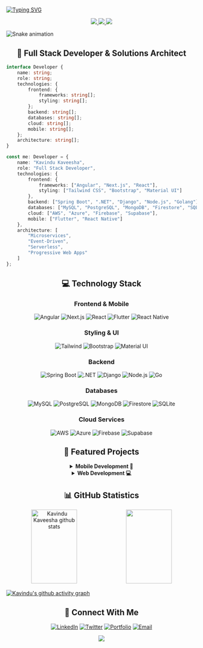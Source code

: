 # <div align="center">

[![Typing SVG](https://readme-typing-svg.demolab.com?font=Fira+Code&weight=600&size=28&duration=3000&pause=1000&color=4ADE80&center=true&vCenter=true&random=false&width=600&lines=Hi+%F0%9F%91%8B+I'm+Kavindu+Kaveesha;Full-Stack+Software+Engineer;Innovative+Solutions+Architect)](https://git.io/typing-svg)

<p align="center">
  <a href="https://github.com/kavindukaveesha?tab=followers">
    <img src="https://img.shields.io/github/followers/kavindukaveesha?logo=github&style=for-the-badge&color=4ADE80&labelColor=1A1B27" />
  </a>
  <a href="https://github.com/kavindukaveesha?tab=repositories">
    <img src="https://img.shields.io/github/stars/kavindukaveesha?logo=github&style=for-the-badge&color=4ADE80&labelColor=1A1B27"/>
  </a>
  <img src="https://komarev.com/ghpvc/?username=kavindukaveesha&style=for-the-badge&color=4ADE80&labelColor=1A1B27"/>
</p>

</div>

![Snake animation](https://raw.githubusercontent.com/kavindukaveesha/kavindukaveesha/output/github-snake.svg)

<h2 align="center">🚀 Full Stack Developer & Solutions Architect</h2>

```typescript
interface Developer {
    name: string;
    role: string;
    technologies: {
        frontend: {
            frameworks: string[];
            styling: string[];
        };
        backend: string[];
        databases: string[];
        cloud: string[];
        mobile: string[];
    };
    architecture: string[];
}

const me: Developer = {
    name: "Kavindu Kaveesha",
    role: "Full Stack Developer",
    technologies: {
        frontend: {
            frameworks: ["Angular", "Next.js", "React"],
            styling: ["Tailwind CSS", "Bootstrap", "Material UI"]
        },
        backend: ["Spring Boot", ".NET", "Django", "Node.js", "Golang"],
        databases: ["MySQL", "PostgreSQL", "MongoDB", "Firestore", "SQLite"],
        cloud: ["AWS", "Azure", "Firebase", "Supabase"],
        mobile: ["Flutter", "React Native"]
    },
    architecture: [
        "Microservices",
        "Event-Driven",
        "Serverless",
        "Progressive Web Apps"
    ]
};
```

<h2 align="center">💻 Technology Stack</h2>

<div align="center">

### Frontend & Mobile
![Angular](https://custom-icon-badges.demolab.com/badge/Angular-DD0031?style=for-the-badge&logo=angular&logoColor=white)
![Next.js](https://custom-icon-badges.demolab.com/badge/Next.js-000000?style=for-the-badge&logo=next.js&logoColor=white)
![React](https://custom-icon-badges.demolab.com/badge/React-20232A?style=for-the-badge&logo=react&logoColor=61DAFB)
![Flutter](https://custom-icon-badges.demolab.com/badge/Flutter-02569B?style=for-the-badge&logo=flutter&logoColor=white)
![React Native](https://custom-icon-badges.demolab.com/badge/React_Native-20232A?style=for-the-badge&logo=react&logoColor=61DAFB)

### Styling & UI
![Tailwind](https://custom-icon-badges.demolab.com/badge/Tailwind-38B2AC?style=for-the-badge&logo=tailwind-css&logoColor=white)
![Bootstrap](https://custom-icon-badges.demolab.com/badge/Bootstrap-563D7C?style=for-the-badge&logo=bootstrap&logoColor=white)
![Material UI](https://custom-icon-badges.demolab.com/badge/Material_UI-0081CB?style=for-the-badge&logo=material-ui&logoColor=white)

### Backend
![Spring Boot](https://custom-icon-badges.demolab.com/badge/Spring_Boot-6DB33F?style=for-the-badge&logo=spring&logoColor=white)
![.NET](https://custom-icon-badges.demolab.com/badge/.NET-512BD4?style=for-the-badge&logo=dotnet&logoColor=white)
![Django](https://custom-icon-badges.demolab.com/badge/Django-092E20?style=for-the-badge&logo=django&logoColor=white)
![Node.js](https://custom-icon-badges.demolab.com/badge/Node.js-339933?style=for-the-badge&logo=node.js&logoColor=white)
![Go](https://custom-icon-badges.demolab.com/badge/Go-00ADD8?style=for-the-badge&logo=go&logoColor=white)

### Databases
![MySQL](https://custom-icon-badges.demolab.com/badge/MySQL-4479A1?style=for-the-badge&logo=mysql&logoColor=white)
![PostgreSQL](https://custom-icon-badges.demolab.com/badge/PostgreSQL-316192?style=for-the-badge&logo=postgresql&logoColor=white)
![MongoDB](https://custom-icon-badges.demolab.com/badge/MongoDB-47A248?style=for-the-badge&logo=mongodb&logoColor=white)
![Firestore](https://custom-icon-badges.demolab.com/badge/Firestore-FFCA28?style=for-the-badge&logo=firebase&logoColor=black)
![SQLite](https://custom-icon-badges.demolab.com/badge/SQLite-003B57?style=for-the-badge&logo=sqlite&logoColor=white)

### Cloud Services
![AWS](https://custom-icon-badges.demolab.com/badge/AWS-232F3E?style=for-the-badge&logo=amazon-aws&logoColor=white)
![Azure](https://custom-icon-badges.demolab.com/badge/Azure-0089D6?style=for-the-badge&logo=microsoft-azure&logoColor=white)
![Firebase](https://custom-icon-badges.demolab.com/badge/Firebase-FFCA28?style=for-the-badge&logo=firebase&logoColor=black)
![Supabase](https://custom-icon-badges.demolab.com/badge/Supabase-3ECF8E?style=for-the-badge&logo=supabase&logoColor=white)

</div>

<h2 align="center">📱 Featured Projects</h2>

<div align="center">

<details>
<summary><b>Mobile Development 📱</b></summary>

### Medicine Managing App
![Flutter](https://img.shields.io/badge/Flutter-02569B?style=flat-square&logo=flutter) ![Firebase](https://img.shields.io/badge/Firebase-FFCA28?style=flat-square&logo=firebase&logoColor=black)
- 📱 Cross-platform mobile application for medicine management
- 🔄 Real-time synchronization with cloud database
- 📊 Advanced analytics and reporting features
- [View Project](https://github.com/kavindukaveesha/Medicine-managing-app)

### Construction Helper Project
![React Native](https://img.shields.io/badge/React_Native-20232A?style=flat-square&logo=react) ![Node.js](https://img.shields.io/badge/Node.js-339933?style=flat-square&logo=node.js&logoColor=white)
- 🏗️ Construction project management solution
- 📊 Real-time progress tracking
- 🤝 Team collaboration features
- [View Project](https://github.com/kavindukaveesha/Cunstruction-Helper-Project-full)
</details>

<details>
<summary><b>Web Development 💻</b></summary>

### Auction Website API
!.Net Core](https://img.shields.io/badge/Spring_Boot-6DB33F?style=flat-square&logo=spring) ![PostgreSQL](https://img.shields.io/badge/PostgreSQL-316192?style=flat-square&logo=postgresql)
- 🛠️ RESTful API for auction management
- 🔐 Advanced authentication system
- 💰 Real-time bidding functionality
- [View Project](https://github.com/kavindukaveesha/Thaprobid-Auction-Website-API-)

### Social Book Network
![Angular](https://img.shields.io/badge/Angular-DD0031?style=flat-square&logo=angular) ![MongoDB](https://img.shields.io/badge/MongoDB-47A248?style=flat-square&logo=mongodb)
- 📚 Social platform for book lovers
- 🔍 Advanced search and recommendation system
- 👥 User interaction features
- [View Project](https://github.com/kavindukaveesha/Social-Book-Network)
</details>

</div>

<h2 align="center">📊 GitHub Statistics</h2>

<div align="center">
  <img width="49%" height="195px" src="https://github-readme-stats.vercel.app/api?username=kavindukaveesha&show_icons=true&count_private=true&hide_border=true&title_color=4ADE80&icon_color=4ADE80&text_color=c9d1d9&bg_color=0d1117" alt="Kavindu Kaveesha github stats" /> 
  <img width="49%" height="195px" src="https://github-readme-stats.vercel.app/api/top-langs/?username=kavindukaveesha&layout=compact&hide_border=true&title_color=4ADE80&text_color=c9d1d9&bg_color=0d1117" />
</div>

[![Kavindu's github activity graph](https://github-readme-activity-graph.vercel.app/graph?username=kavindukaveesha&custom_title=Contribution%20Graph&hide_border=true&theme=github-compact&color=4ADE80&line=4ADE80&point=4ADE80&area=true&title_color=4ADE80)](https://github.com/kavindukaveesha)

<h2 align="center">🤝 Connect With Me</h2>

<div align="center">
  
[![LinkedIn](https://custom-icon-badges.demolab.com/badge/-LinkedIn-0077B5?style=for-the-badge&logo=linkedin&logoColor=white)](Your-LinkedIn-URL)
[![Twitter](https://custom-icon-badges.demolab.com/badge/-Twitter-1DA1F2?style=for-the-badge&logo=twitter&logoColor=white)](Your-Twitter-URL)
[![Portfolio](https://custom-icon-badges.demolab.com/badge/-Portfolio-4ADE80?style=for-the-badge&logo=browser&logoColor=white)](Your-Portfolio-URL)
[![Email](https://custom-icon-badges.demolab.com/badge/-Email-red?style=for-the-badge&logo=gmail&logoColor=white)](mailto:your.email@example.com)

<p align="center">
  <img src="https://capsule-render.vercel.app/api?type=waving&color=4ADE80&height=100&section=footer"/>
</p>

</div>
